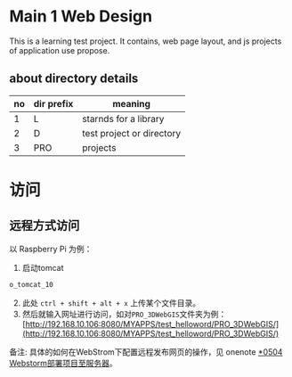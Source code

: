 # Main 1 Web Design
This is a learning test project. It contains, web page layout, and js projects of application use propose.

## about  directory details

| no   | dir prefix | meaning                   |
| ---- | ---------- | ------------------------- |
| 1    | L          | starnds for a library     |
| 2    | D          | test project or directory |
| 3    | PRO        | projects                  |



# 访问
## 远程方式访问
以 Raspberry Pi 为例：

1) 启动tomcat
  ```bash
  o_tomcat_10
  ```

2) 此处 `ctrl + shift + alt + x` 上传某个文件目录。
3) 然后就输入网址进行访问，如对`PRO_3DWebGIS`文件夹为例：
  [http://192.168.10.106:8080/MYAPPS/test_helloword/PRO_3DWebGIS/](http://192.168.10.106:8080/MYAPPS/test_helloword/PRO_3DWebGIS/)

备注: 
具体的如何在WebStrom下配置远程发布网页的操作，见 onenote [*0504 Webstorm部署项目至服务器](onenote:https://d.docs.live.net/3d14f1fe572b864d/个人/笔记/SYS/Notes/Roy%20的笔记本/BK/Hardware.one#*0504%20Webstorm部署项目至服务器&section-id={3CA090B6-B6BA-45FF-A557-66E6909C00AF}&page-id={9FF8711A-2772-4D03-B9A4-318C0C2D93BB}&end)。